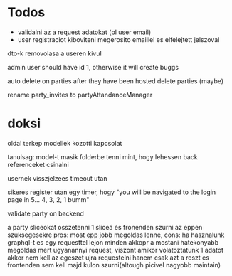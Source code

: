 

# Todos
 - validalni az a request adatokat (pl user email)
 - user registraciot kiboviteni megerosito emaillel es elfelejtett jelszoval


dto-k removolasa a useren kivul

admin user should have id 1, otherwise it will create buggs

auto delete on parties after they have been hosted
delete parties (maybe)

rename party_invites to partyAttandanceManager


# doksi
oldal terkep
modellek kozotti kapcsolat

tanulsag: model-t masik folderbe tenni mint, hogy lehessen back referenceket csinalni

usernek visszjelzees timeout utan

sikeres register utan egy timer, hogy "you will be navigated to the login page in 5... 4, 3, 2, 1 bumm"

validate party on backend

a party sliceokat osszetenni 1 sliceá és fronenden szurni az eppen szuksegesekre
pros: most epp jobb megoldas lenne, cons: ha hasznalunk graphql-t es egy requesttel lejon minden akkopr a mostani hatekonyabb megoldas mert ugyanannyi request, viszont amikor volatoztatunk 1 adatot akkor nem kell az egeszet ujra requestelni hanem csak azt a reszt es frontenden sem kell majd kulon szurni(altough picivel nagyobb maintain)